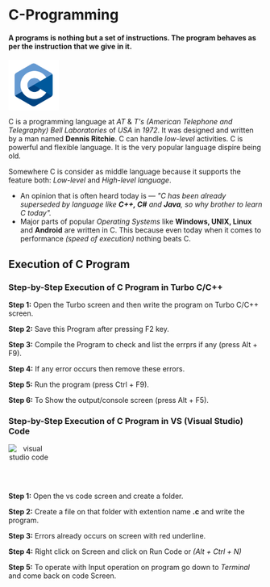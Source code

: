 # C-Programming
#### A programs is nothing but a set of instructions. The program behaves as per the instruction that we give in it.


<span style="display:block; width:100px; height:100px; text-align: center;">![C-Progaramming](https://raw.githubusercontent.com/github/explore/f3e22f0dca2be955676bc70d6214b95b13354ee8/topics/c/c.png)
</span>

 C is a programming language at *AT* & *T's (American Telephone and Telegraphy) Bell Laboratories* of *USA* in *1972*. It was designed and written by a man named **Dennis Ritchie**. C can handle *low-level* activities. C is powerful and flexible language. It is the very popular language dispire being old. 

 Somewhere C is consider as middle language because it supports the feature both: *Low-level* and *High-level language*.

 - An opinion that is often heard today is — *"C has been already superseded by language like **C++, C#** and **Java**, so why brother to learn C today".*  
 - Major parts of popular *Operating Systems* like **Windows, UNIX, Linux** and **Android** are written in C. This because even today when it comes to performance *(speed of execution)* nothing beats C.
 ## Execution of C Program
 ### Step-by-Step Execution of C Program in Turbo C/C++
 **Step 1:**    Open the Turbo screen and then write the program on Turbo C/C++ screen.

 **Step 2:** Save this Program after pressing F2 key.

 **Step 3:** Compile the Program to check and list the errprs if any (press Alt + F9).

 **Step 4:** If any error occurs then remove these errors.

 **Step 5:** Run the program (press Ctrl + F9).

 **Step 6:** To Show the output/console screen (press Alt + F5).

 ### Step-by-Step Execution of C Program in VS (Visual Studio) Code

 <span style="display:block; width:80px; height:80px; text-align: center;">![visual studio code](https://user-images.githubusercontent.com/674621/71187801-14e60a80-2280-11ea-94c9-e56576f76baf.png) </span>

 **Step 1:** Open the vs code screen and create a folder.

 **Step 2:** Create a file on that folder with extention name **.c** and write the program.

 **Step 3:** Errors already occurs on screen with red underline.

 **Step 4:** Right click on Screen and click on Run Code or *(Alt + Ctrl + N)*  

 **Step 5:** To operate with Input operation on program go down to *Terminal* and come back on code Screen. 